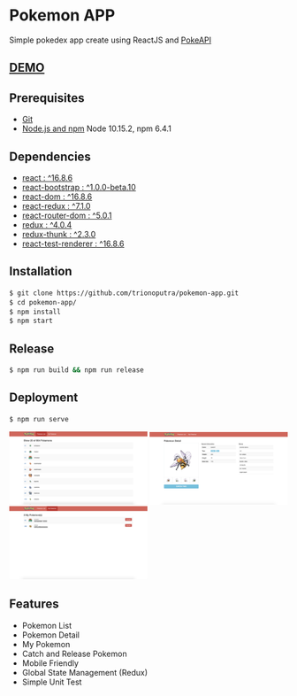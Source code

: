 # Pokemon APP

Simple pokedex app create using ReactJS and [PokeAPI](http://pokeapi.co/)

## [DEMO](http://109.235.70.9:3000)

## Prerequisites

- [Git](https://git-scm.com/)
- [Node.js and npm](nodejs.org) Node 10.15.2, npm 6.4.1

## Dependencies

- [react : ^16.8.6](https://reactjs.org)
- [react-bootstrap : ^1.0.0-beta.10](https://react-bootstrap.github.io)
- [react-dom : ^16.8.6](https://reactjs.org/docs/react-dom.html)
- [react-redux : ^7.1.0](https://github.com/reduxjs/react-redux)
- [react-router-dom : ^5.0.1](https://github.com/ReactTraining/react-router)
- [redux : ^4.0.4](https://redux.js.org)
- [redux-thunk : ^2.3.0](https://github.com/reduxjs/redux-thunk)
- [react-test-renderer : ^16.8.6](https://www.npmjs.com/package/react-test-renderer)

## Installation
```sh
$ git clone https://github.com/trionoputra/pokemon-app.git
$ cd pokemon-app/
$ npm install
$ npm start
```
## Release
```sh
$ npm run build && npm run release
```

## Deployment
```sh
$ npm run serve
```

<img src="page1.png" width="250" alt="Pokemon APP preview 1"></img>
<img src="page2.png" width="250" alt="Pokemon APP preview 2"></img>
<img src="page3.png" width="250" alt="Pokemon APP preview 3"></img>

## Features
- Pokemon List
- Pokemon Detail
- My Pokemon
- Catch and Release Pokemon
- Mobile Friendly
- Global State Management (Redux)
- Simple Unit Test
